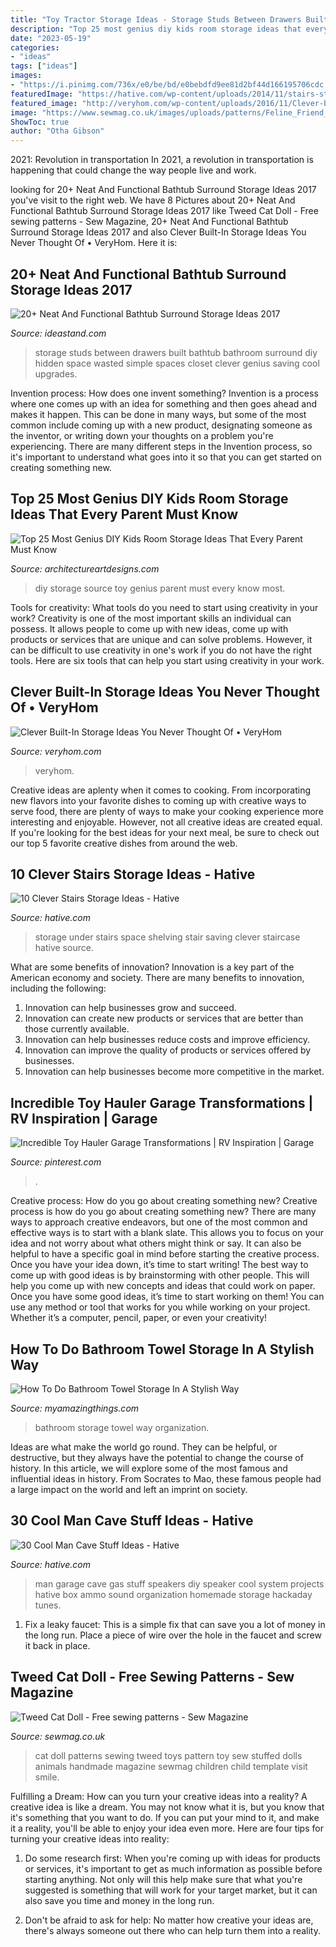 ```yaml
---
title: "Toy Tractor Storage Ideas - Storage Studs Between Drawers Built Bathtub Bathroom Surround Diy Hidden Space Wasted Simple Spaces Closet Clever Genius Saving Cool Upgrades"
description: "Top 25 most genius diy kids room storage ideas that every parent must know"
date: "2023-05-19"
categories:
- "ideas"
tags: ["ideas"]
images:
- "https://i.pinimg.com/736x/e0/be/bd/e0bebdfd9ee81d2bf44d166195706cdc.jpg"
featuredImage: "https://hative.com/wp-content/uploads/2014/11/stairs-storage-ideas/10-under-stair-space-saving-shelving.jpg"
featured_image: "http://veryhom.com/wp-content/uploads/2016/11/Clever-built-in-storage-7.jpg"
image: "https://www.sewmag.co.uk/images/uploads/patterns/Feline_Friend_1.jpg"
ShowToc: true
author: "Otha Gibson"
---
```



2021: Revolution in transportation
In 2021, a revolution in transportation is happening that could change the way people live and work.

	

		
looking for 20+ Neat And Functional Bathtub Surround Storage Ideas 2017 you've visit to the right web. We have 8 Pictures about 20+ Neat And Functional Bathtub Surround Storage Ideas 2017 like Tweed Cat Doll - Free sewing patterns - Sew Magazine, 20+ Neat And Functional Bathtub Surround Storage Ideas 2017 and also Clever Built-In Storage Ideas You Never Thought Of • VeryHom. Here it is:
		
    
## 20+ Neat And Functional Bathtub Surround Storage Ideas 2017

<img loading=lazy src="http://ideastand.com/wp-content/uploads/2016/05/bathtub-surround-storage/25-bathtub-surround-storage-ideas.jpg" onerror="this.onerror=null;this.src='https://tse1.mm.bing.net/th?id=OIP.YF9Oyr6ZaxFNAQYsRqIlrwHaJ9&amp;pid=15.1';" alt="20+ Neat And Functional Bathtub Surround Storage Ideas 2017">

_Source: ideastand.com_

>storage studs between drawers built bathtub bathroom surround diy hidden space wasted simple spaces closet clever genius saving cool upgrades. 

	

Invention process: How does one invent something?
Invention is a process where one comes up with an idea for something and then goes ahead and makes it happen. This can be done in many ways, but some of the most common include coming up with a new product, designating someone as the inventor, or writing down your thoughts on a problem you're experiencing. There are many different steps in the Invention process, so it's important to understand what goes into it so that you can get started on creating something new.

    
## Top 25 Most Genius DIY Kids Room Storage Ideas That Every Parent Must Know

<img loading=lazy src="https://www.architectureartdesigns.com/wp-content/uploads/2015/01/520.jpg" onerror="this.onerror=null;this.src='https://tse3.mm.bing.net/th?id=OIP.mDMjhszI89w4OcC3ca0GmwHaK7&amp;pid=15.1';" alt="Top 25 Most Genius DIY Kids Room Storage Ideas That Every Parent Must Know">

_Source: architectureartdesigns.com_

>diy storage source toy genius parent must every know most. 

	

Tools for creativity: What tools do you need to start using creativity in your work?
Creativity is one of the most important skills an individual can possess. It allows people to come up with new ideas, come up with products or services that are unique and can solve problems. However, it can be difficult to use creativity in one's work if you do not have the right tools. Here are six tools that can help you start using creativity in your work.

    
## Clever Built-In Storage Ideas You Never Thought Of • VeryHom

<img loading=lazy src="http://veryhom.com/wp-content/uploads/2016/11/Clever-built-in-storage-7.jpg" onerror="this.onerror=null;this.src='https://tse4.mm.bing.net/th?id=OIP.91DK9QG6IfNKUd248p0U3QHaJ3&amp;pid=15.1';" alt="Clever Built-In Storage Ideas You Never Thought Of • VeryHom">

_Source: veryhom.com_

>veryhom. 

	

Creative ideas are aplenty when it comes to cooking. From incorporating new flavors into your favorite dishes to coming up with creative ways to serve food, there are plenty of ways to make your cooking experience more interesting and enjoyable. However, not all creative ideas are created equal. If you're looking for the best ideas for your next meal, be sure to check out our top 5 favorite creative dishes from around the web.

    
## 10 Clever Stairs Storage Ideas - Hative

<img loading=lazy src="https://hative.com/wp-content/uploads/2014/11/stairs-storage-ideas/10-under-stair-space-saving-shelving.jpg" onerror="this.onerror=null;this.src='https://tse1.mm.bing.net/th?id=OIP.5Okxy6-XP6dIGwwWUNT-YgHaL3&amp;pid=15.1';" alt="10 Clever Stairs Storage Ideas - Hative">

_Source: hative.com_

>storage under stairs space shelving stair saving clever staircase hative source. 

	

What are some benefits of innovation?
Innovation is a key part of the American economy and society. There are many benefits to innovation, including the following: 
1. Innovation can help businesses grow and succeed. 
2. Innovation can create new products or services that are better than those currently available. 
3. Innovation can help businesses reduce costs and improve efficiency. 
4. Innovation can improve the quality of products or services offered by businesses. 
5. Innovation can help businesses become more competitive in the market.

    
## Incredible Toy Hauler Garage Transformations | RV Inspiration | Garage

<img loading=lazy src="https://i.pinimg.com/736x/e0/be/bd/e0bebdfd9ee81d2bf44d166195706cdc.jpg" onerror="this.onerror=null;this.src='https://tse3.mm.bing.net/th?id=OIP.hXlCFbDbdgTdURG-0K8gBAHaHZ&amp;pid=15.1';" alt="Incredible Toy Hauler Garage Transformations | RV Inspiration | Garage">

_Source: pinterest.com_

>. 

	

Creative process: How do you go about creating something new?
Creative process is how do you go about creating something new? There are many ways to approach creative endeavors, but one of the most common and effective ways is to start with a blank slate. This allows you to focus on your idea and not worry about what others might think or say. It can also be helpful to have a specific goal in mind before starting the creative process. Once you have your idea down, it’s time to start writing! The best way to come up with good ideas is by brainstorming with other people. This will help you come up with new concepts and ideas that could work on paper. Once you have some good ideas, it’s time to start working on them! You can use any method or tool that works for you while working on your project. Whether it’s a computer, pencil, paper, or even your creativity!

    
## How To Do Bathroom Towel Storage In A Stylish Way

<img loading=lazy src="http://myamazingthings.com/wp-content/uploads/2017/06/towel-storage-3.jpg" onerror="this.onerror=null;this.src='https://tse3.mm.bing.net/th?id=OIP.kxRud2E6LD2Dr3BOrFgCjQHaJ4&amp;pid=15.1';" alt="How To Do Bathroom Towel Storage In A Stylish Way">

_Source: myamazingthings.com_

>bathroom storage towel way organization. 

	

Ideas are what make the world go round. They can be helpful, or destructive, but they always have the potential to change the course of history. In this article, we will explore some of the most famous and influential ideas in history. From Socrates to Mao, these famous people had a large impact on the world and left an imprint on society.

    
## 30 Cool Man Cave Stuff Ideas - Hative

<img loading=lazy src="https://hative.com/wp-content/uploads/2015/06/man-cave-stuff/23-man-cave-stuff-ideas.jpg" onerror="this.onerror=null;this.src='https://tse3.mm.bing.net/th?id=OIP.ovcaAqqEzJY4IGq48FrAFQHaFj&amp;pid=15.1';" alt="30 Cool Man Cave Stuff Ideas - Hative">

_Source: hative.com_

>man garage cave gas stuff speakers diy speaker cool system projects hative box ammo sound organization homemade storage hackaday tunes. 

	

1. Fix a leaky faucet: This is a simple fix that can save you a lot of money in the long run. Place a piece of wire over the hole in the faucet and screw it back in place.

    
## Tweed Cat Doll - Free Sewing Patterns - Sew Magazine

<img loading=lazy src="https://www.sewmag.co.uk/images/uploads/patterns/Feline_Friend_1.jpg" onerror="this.onerror=null;this.src='https://tse2.mm.bing.net/th?id=OIP.A1p59ky1mI2ErnqqJFGHxwHaKJ&amp;pid=15.1';" alt="Tweed Cat Doll - Free sewing patterns - Sew Magazine">

_Source: sewmag.co.uk_

>cat doll patterns sewing tweed toys pattern toy sew stuffed dolls animals handmade magazine sewmag children child template visit smile. 

	

Fulfilling a Dream: How can you turn your creative ideas into a reality?
A creative idea is like a dream. You may not know what it is, but you know that it's something that you want to do. If you can put your mind to it, and make it a reality, you'll be able to enjoy your idea even more. Here are four tips for turning your creative ideas into reality:
1. Do some research first: When you're coming up with ideas for products or services, it's important to get as much information as possible before starting anything. Not only will this help make sure that what you're suggested is something that will work for your target market, but it can also save you time and money in the long run.

2. Don't be afraid to ask for help: No matter how creative your ideas are, there's always someone out there who can help turn them into a reality.

